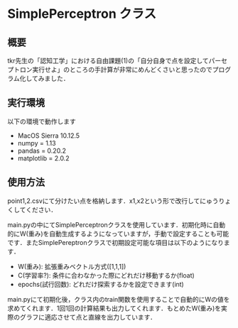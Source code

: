 # SimplePerceptron クラス
## 概要
tkr先生の「認知工学」における自由課題(1)の「自分自身で点を設定してパーセプトロン実行せよ」のところの手計算が非常にめんどくさいと思ったのでプログラム化してみました．

## 実行環境
以下の環境で動作します

+ MacOS Sierra 10.12.5
+ numpy = 1.13
+ pandas = 0.20.2
+ matplotlib = 2.0.2

## 使用方法
point1,2.csvにて分けたい点を格納します．x1,x2という形で改行してにゅうりょくしてください．

main.pyの中にてSimplePerceptronクラスを使用しています．初期化時に自動的にW(重み)を自動生成するようになっていますが，手動で設定することも可能です．またSimplePereptronクラスで初期設定可能な項目は以下のようになります．

+ W(重み): 拡張重みベクトル方式([1,1,1])
+ C(学習率?): 条件に合わなかった際にどれだけ移動するか(float)
+ epochs(試行回数): どれだけ探索するかを設定できます(int)

main.pyにて初期化後，クラス内のtrain関数を使用することで自動的にWの値を求めてくれます．1回1回の計算結果も出力してくれます．もとめたW(重み)を実際のグラフに適応させて点と直線を出力しています．
